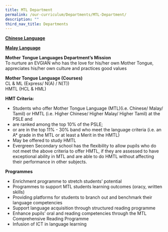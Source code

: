 ```yaml
---
title: MTL Department
permalink: /our-curriculum/Departments/MTL-Department/
description: ""
third_nav_title: Departments
---
```

**[Chinese Language](/mtl-department/Chinese-Language/)**

**[Malay Language](/mtl-department/Malay-Language/)**

**Mother** **Tongue Languages Department’s Mission**  
To nurture an EVGIAN who has the love for his/her own Mother Tongue, appreciates his/her own culture and practices good values

**Mother Tongue Language (Courses)**  
CL & ML (Express/ N(A) / N(T))  
HMTL (HCL & HML)

**HMT Criteria:**

*   Students who offer Mother Tongue Language (MTL)(i.e. Chinese/ Malay/ Tamil) or HMTL (i.e. Higher Chinese/ Higher Malay/ Higher Tamil) at the PSLE and
*   are ranked among the top 10% of the PSLE;
*   or are in the top 11% - 30% band who meet the language criteria (i.e. an A\* grade in the MTL or at least a Merit in the HMTL)
*   May be offered to study HMTL
*   Evergreen Secondary school has the flexibility to allow pupils who do not meet the above criteria to offer HMTL, if they are assessed to have exceptional ability in MTL and are able to do HMTL without affecting their performance in other subjects.

**Programmes**

*   Enrichment programme to stretch students’ potential
*   Programmes to support MTL students learning outcomes (oracy, written skills)
*   Providing platforms for students to branch out and benchmark their language competencies
*   Support language acquisition through structured reading programme
*   Enhance pupils’ oral and reading competencies through the MTL Comprehensive Reading Programme
*   Infusion of ICT in language learning


